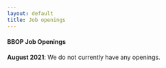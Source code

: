 ```yaml
---
layout: default
title: Job openings
---
```


#### BBOP Job Openings

**August 2021**: We do not currently have any openings.
